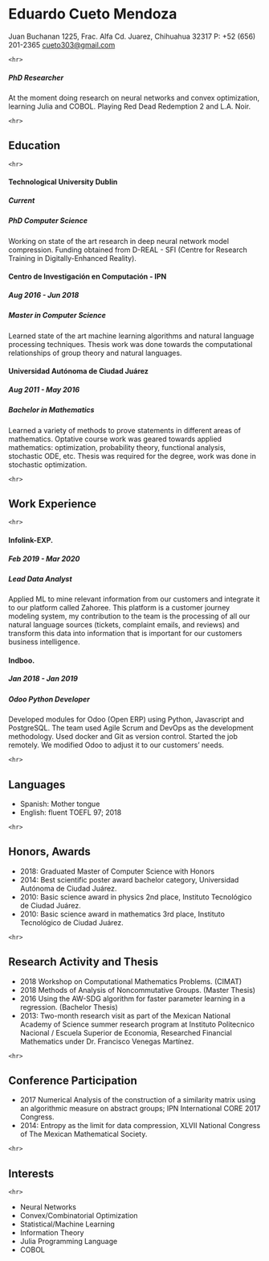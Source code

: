 # Eduardo Cueto Mendoza

Juan Buchanan 1225, Frac. Alfa
Cd. Juarez, Chihuahua 32317
P: +52 (656) 201-2365
cueto303@gmail.com

~~~
<hr>
~~~
##### PhD Researcher
At the moment doing research on neural networks and convex optimization, learning Julia and COBOL. Playing Red Dead Redemption 2 and L.A. Noir.

~~~
<hr>
~~~
## Education
~~~
<hr>
~~~

#### Technological University Dublin
##### Current
##### PhD Computer Science

Working on state of the art research in deep neural network model compression. Funding obtained from D-REAL - SFI (Centre for Research Training in Digitally-Enhanced Reality).


#### Centro de Investigación en Computación - IPN
##### Aug 2016 - Jun 2018
##### Master in Computer Science

Learned state of the art machine learning algorithms and natural language processing techniques. Thesis work was done towards the computational relationships of group theory and natural languages.

#### Universidad Autónoma de Ciudad Juárez
##### Aug 2011 - May 2016
##### Bachelor in Mathematics

Learned a variety of methods to prove statements in different areas of mathematics. Optative course work was geared towards applied mathematics: optimization, probability theory, functional analysis, stochastic ODE, etc. Thesis was required for the degree, work was done in stochastic optimization.

~~~
<hr>
~~~
## Work Experience
~~~
<hr>
~~~


#### Infolink-EXP.
##### Feb 2019 - Mar 2020
##### Lead Data Analyst

Applied ML to mine relevant information from our customers and integrate it to our platform called Zahoree. This platform is a customer journey modeling system, my contribution to the team is the processing of all our natural language sources (tickets, complaint emails, and reviews) and transform this data into information that is important for our customers business intelligence.

#### Indboo.
##### Jan 2018 - Jan 2019
##### Odoo Python Developer

Developed modules for Odoo (Open ERP) using Python, Javascript and PostgreSQL. The team used Agile Scrum and DevOps as the development methodology. Used docker and Git as version control. Started the job remotely. We modified Odoo to adjust it to our customers’ needs.

~~~
<hr>
~~~
## Languages

* Spanish: Mother tongue
* English: fluent TOEFL 97; 2018
~~~
<hr>
~~~

## Honors, Awards

* 2018: Graduated Master of Computer Science with Honors
* 2014: Best scientific poster award bachelor category, Universidad Autónoma de Ciudad Juárez.
* 2010: Basic science award in physics 2nd place, Instituto Tecnológico de Ciudad Juárez.
* 2010: Basic science award in mathematics 3rd place, Instituto Tecnológico de Ciudad Juárez.

~~~
<hr>
~~~

## Research Activity and Thesis

* 2018 Workshop on Computational Mathematics Problems. (CIMAT)
* 2018 Methods of Analysis of Noncommutative Groups. (Master Thesis)
* 2016 Using the AW-SDG algorithm for faster parameter learning in a regression. (Bachelor Thesis)
* 2013: Two-month research visit as part of the Mexican National Academy of Science summer research program at Instituto Politecnico Nacional / Escuela Superior de Economia, Researched Financial Mathematics under Dr. Francisco Venegas Martínez.

~~~
<hr>
~~~
## Conference Participation

* 2017 Numerical Analysis of the construction of a similarity matrix using an algorithmic measure on abstract groups; IPN International CORE 2017 Congress.
* 2014: Entropy as the limit for data compression, XLVII National Congress of The Mexican Mathematical Society.

~~~
<hr>
~~~
## Interests
~~~
<hr>
~~~

* Neural Networks
* Convex/Combinatorial Optimization 
* Statistical/Machine Learning
* Information Theory
* Julia Programming Language
* COBOL
